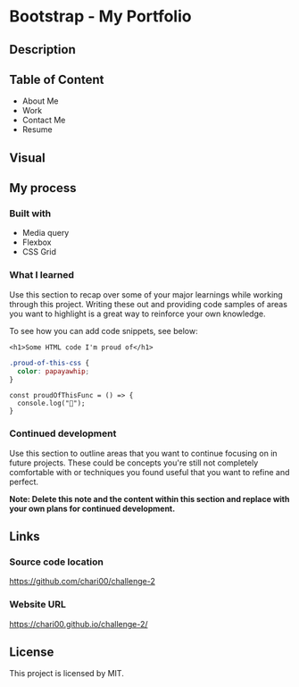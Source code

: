 # Bootstrap - My Portfolio

## Description



## Table of Content
- About Me
- Work
- Contact Me
- Resume


## Visual


## My process

### Built with

- Media query
- Flexbox
- CSS Grid

### What I learned

Use this section to recap over some of your major learnings while working through this project. Writing these out and providing code samples of areas you want to highlight is a great way to reinforce your own knowledge.

To see how you can add code snippets, see below:

```Media query
<h1>Some HTML code I'm proud of</h1>
```

```CSS Grid
.proud-of-this-css {
  color: papayawhip;
}
```

```Flexbox
const proudOfThisFunc = () => {
  console.log("🎉");
}
```


### Continued development

Use this section to outline areas that you want to continue focusing on in future projects. These could be concepts you're still not completely comfortable with or techniques you found useful that you want to refine and perfect.

**Note: Delete this note and the content within this section and replace with your own plans for continued development.**


## Links

### Source code location
https://github.com/chari00/challenge-2 

### Website URL
https://chari00.github.io/challenge-2/ 

## License

This project is licensed by MIT.


